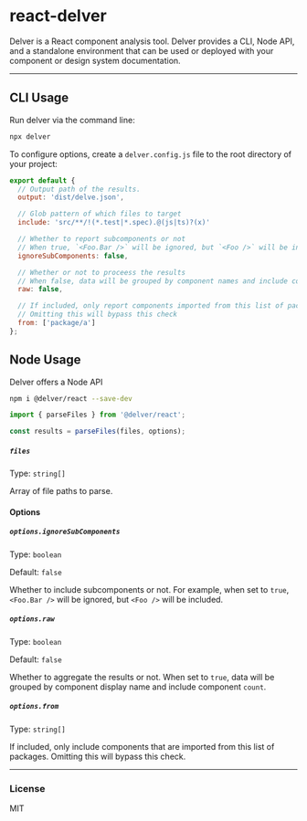 # react-delver

Delver is a React component analysis tool. Delver provides a CLI, Node API, and a standalone environment that can be used or deployed with your component or design system documentation.

---

## CLI Usage

Run delver via the command line:

```bash
npx delver
```

To configure options, create a `delver.config.js` file to the root directory of your project:

```js
export default {
  // Output path of the results.
  output: 'dist/delve.json',

  // Glob pattern of which files to target
  include: 'src/**/!(*.test|*.spec).@(js|ts)?(x)'

  // Whether to report subcomponents or not
  // When true, `<Foo.Bar />` will be ignored, but `<Foo />` will be included
  ignoreSubComponents: false,

  // Whether or not to proceess the results
  // When false, data will be grouped by component names and include counts
  raw: false,

  // If included, only report components imported from this list of packages
  // Omitting this will bypass this check
  from: ['package/a']
};
```

## Node Usage

Delver offers a Node API

```bash
npm i @delver/react --save-dev
```

```js
import { parseFiles } from '@delver/react';

const results = parseFiles(files, options);
```

##### `files`

Type: `string[]`

Array of file paths to parse.

#### Options

##### `options.ignoreSubComponents`

Type: `boolean`

Default: `false`

Whether to include subcomponents or not. For example, when set to `true`, `<Foo.Bar />` will be ignored, but `<Foo />` will be included.

##### `options.raw`

Type: `boolean`

Default: `false`

Whether to aggregate the results or not. When set to `true`, data will be grouped by component display name and include component `count`.

##### `options.from`

Type: `string[]`

If included, only include components that are imported from this list of packages. Omitting this will bypass this check.

---

### License

MIT
